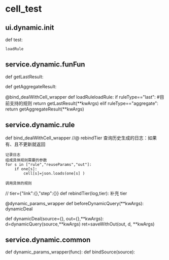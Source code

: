 # cell_test

## ui.dynamic.__init__

def test:

    loadRule



## service.dynamic.funFun

def getLastResult:



def getAggregateResult:



@bind_dealWithCell_wrapper
def loadRuleloadRule:
    if ruleType=="last": #目前支持的规则
        return getLastResult(**kwArgs)
    elif ruleType=="aggregate":
      return getAggregateResult(**kwArgs)






## service.dynamic.rule
def  bind_dealWithCell_wrapper  //@ 
    rebindTier
    查询历史生成的日志：如果有、且不更新就返回

    记录日志
    组成具体规则需要的参数 
    for s in ["rule","reuseParams","out"]:
        if one[s]:
            cell[s]=json.loads(one[s] )

    调用具体的规则

// tier={"link":{},"step":{}}
def rebindTier(log,tier):
    补充 tier



@dynamic_params_wrapper
def beforeDynamicQuery(**kwArgs):
    dynamicDeal


<!-- 单个规则,单个计算 -->
def dynamicDeal(source={},  out={},**kwArgs):
    d=dynamicQuery(source,**kwArgs)
    ret=saveWithOut(out, d, **kwArgs)




## service.dynamic.common
<!-- 将参数 组合成需要的 格式 ， 配置与方法的转换 -->
def dynamic_params_wrapper(func):
    def bindSource(source):




